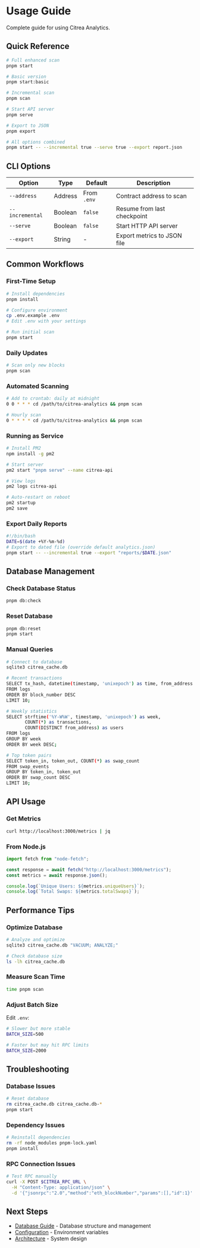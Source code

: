 # Usage Guide

Complete guide for using Citrea Analytics.

## Quick Reference

```bash
# Full enhanced scan
pnpm start

# Basic version
pnpm start:basic

# Incremental scan
pnpm scan

# Start API server
pnpm serve

# Export to JSON
pnpm export

# All options combined
pnpm start -- --incremental true --serve true --export report.json
```

## CLI Options

| Option          | Type    | Default     | Description                 |
| --------------- | ------- | ----------- | --------------------------- |
| `--address`     | Address | From `.env` | Contract address to scan    |
| `--incremental` | Boolean | `false`     | Resume from last checkpoint |
| `--serve`       | Boolean | `false`     | Start HTTP API server       |
| `--export`      | String  | -           | Export metrics to JSON file |

## Common Workflows

### First-Time Setup

```bash
# Install dependencies
pnpm install

# Configure environment
cp .env.example .env
# Edit .env with your settings

# Run initial scan
pnpm start
```

### Daily Updates

```bash
# Scan only new blocks
pnpm scan
```

### Automated Scanning

```bash
# Add to crontab: daily at midnight
0 0 * * * cd /path/to/citrea-analytics && pnpm scan

# Hourly scan
0 * * * * cd /path/to/citrea-analytics && pnpm scan
```

### Running as Service

```bash
# Install PM2
npm install -g pm2

# Start server
pm2 start "pnpm serve" --name citrea-api

# View logs
pm2 logs citrea-api

# Auto-restart on reboot
pm2 startup
pm2 save
```

### Export Daily Reports

```bash
#!/bin/bash
DATE=$(date +%Y-%m-%d)
# Export to dated file (override default analytics.json)
pnpm start -- --incremental true --export "reports/$DATE.json"
```

## Database Management

### Check Database Status

```bash
pnpm db:check
```

### Reset Database

```bash
pnpm db:reset
pnpm start
```

### Manual Queries

```bash
# Connect to database
sqlite3 citrea_cache.db

# Recent transactions
SELECT tx_hash, datetime(timestamp, 'unixepoch') as time, from_address
FROM logs
ORDER BY block_number DESC
LIMIT 10;

# Weekly statistics
SELECT strftime('%Y-W%W', timestamp, 'unixepoch') as week,
       COUNT(*) as transactions,
       COUNT(DISTINCT from_address) as users
FROM logs
GROUP BY week
ORDER BY week DESC;

# Top token pairs
SELECT token_in, token_out, COUNT(*) as swap_count
FROM swap_events
GROUP BY token_in, token_out
ORDER BY swap_count DESC
LIMIT 10;
```

## API Usage

### Get Metrics

```bash
curl http://localhost:3000/metrics | jq
```

### From Node.js

```javascript
import fetch from "node-fetch";

const response = await fetch("http://localhost:3000/metrics");
const metrics = await response.json();

console.log(`Unique Users: ${metrics.uniqueUsers}`);
console.log(`Total Swaps: ${metrics.totalSwaps}`);
```

## Performance Tips

### Optimize Database

```bash
# Analyze and optimize
sqlite3 citrea_cache.db "VACUUM; ANALYZE;"

# Check database size
ls -lh citrea_cache.db
```

### Measure Scan Time

```bash
time pnpm scan
```

### Adjust Batch Size

Edit `.env`:

```bash
# Slower but more stable
BATCH_SIZE=500

# Faster but may hit RPC limits
BATCH_SIZE=2000
```

## Troubleshooting

### Database Issues

```bash
# Reset database
rm citrea_cache.db citrea_cache.db-*
pnpm start
```

### Dependency Issues

```bash
# Reinstall dependencies
rm -rf node_modules pnpm-lock.yaml
pnpm install
```

### RPC Connection Issues

```bash
# Test RPC manually
curl -X POST $CITREA_RPC_URL \
  -H "Content-Type: application/json" \
  -d '{"jsonrpc":"2.0","method":"eth_blockNumber","params":[],"id":1}'
```

## Next Steps

- [Database Guide](database.md) - Database structure and management
- [Configuration](configuration.md) - Environment variables
- [Architecture](architecture.md) - System design
